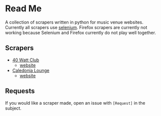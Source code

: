 # Read Me
A collection of scrapers written in python for music venue websites.
Currently all scrapers use [selenium](https://pypi.python.org/pypi/selenium).
Firefox scrapers are currently not working because Selenium and Firefox currently do not play well together.

## Scrapers
- [40 Watt Club](https://github.com/dospunk/music-venue-scrapers/blob/master/40WattClub.py)
  - [website](http://www.40watt.com/)
- [Caledonia Lounge](https://github.com/dospunk/music-venue-scrapers/blob/master/CaledoniaLounge.py)
  - [website](http://www.caledonialounge.com)

## Requests
If you would like a scraper made, open an issue with `[Request]` in the subject.
